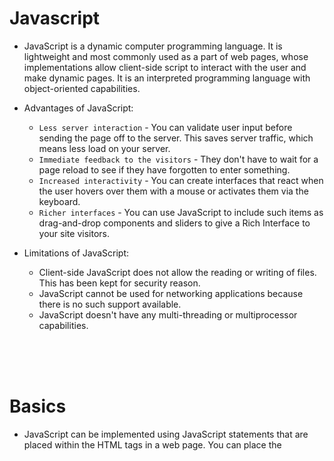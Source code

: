 # Javascript

- JavaScript is a dynamic computer programming language. It is lightweight and most commonly used as a part of web pages, whose implementations allow client-side script to interact with the user and make dynamic pages. It is an interpreted programming language with object-oriented capabilities.

- Advantages of JavaScript:
  - `Less server interaction` -  You can validate user input before sending the page off to the server. This saves server traffic, which means less load on your server.
  - `Immediate feedback to the visitors` - They don't have to wait for a page reload to see if they have forgotten to enter something.
  - `Increased interactivity` - You can create interfaces that react when the user hovers over them with a mouse or activates them via the keyboard.
  - `Richer interfaces` - You can use JavaScript to include such items as drag-and-drop components and sliders to give a Rich Interface to your site visitors.
  
- Limitations of JavaScript:
  - Client-side JavaScript does not allow the reading or writing of files. This has been kept for security reason.
  - JavaScript cannot be used for networking applications because there is no such support available.
  - JavaScript doesn't have any multi-threading or multiprocessor capabilities.

<br>
<br>
<br>

# Basics

- JavaScript can be implemented using JavaScript statements that are placed within the <script>... </script> HTML tags in a web page. You can place the <script> tags, containing your JavaScript, anywhere within your web page, but it is normally recommended that you should keep it within the <head> tags.
  
- The script tag takes two important attributes −
  - `Language` - This attribute specifies what scripting language you are using. Typically, its value will be javascript
  - `Type` − This attribute is what is now recommended to indicate the scripting language in use and its value should be set to "text/javascript".
    ```html
    <script language="javascript" type="text/javascript">...</script>
    ```
    But it is good practice to move your javascript to another module and link it from your html with `src` like this:
    ```html
    <script type="text/javascript" src="path/to/your/module.js"> ... </script>
    ```
  
 - You can omit the `;` semicolon if you want however it is good practice that you dont
 
<br>
<br>
<br>

# Variables

- JavaScript allows you to work with 3 primitive data types −
  - `Numbers` - eg. 123, 120.50 etc.
  - `Strings` - of text e.g. "This text string" etc.
  - `Boolean` -  e.g. true or false.
  
  *Note − JavaScript does not make a distinction between integer values and floating-point values. All numbers in JavaScript are represented as floating-point values*
  
  Javascript also includes `null`, `undefined` and `objects` however they are not primitive and I will discuss them later, on different headers.
  ```javascript
  var number = 10;
  var string = "hello";
  var boolean = true;
  ```
  Unlike many other languages, you don't have to tell JavaScript during variable declaration what type of value the variable will hold.
  
### Variable Scopes

- The scope of a variable is the region of your program in which it is defined. JavaScript variables have only two scopes:
  - `Global Variables` − A global variable has global scope which means it can be defined anywhere in your JavaScript code.
  - `Local Variables` − A local variable will be visible only within a function where it is defined. Function parameters are always local to that function.
  
  Within the body of a function, a local variable takes precedence over a global variable with the same name. If you declare a local variable or function parameter with the same name as a global variable, you effectively hide the global variable.
  
### Operators

- Nearly all of the javascript operators are the same however plase do note that insetad of using `==` comparison use `===` this since this strictly checks weeather the values are equal the `==` double equal sign doesnt strictly checks the values and may cause problematic bugs

<br>
<br>
<br>

# Control Flow

- Lets first see how to write if and else statments in javascript:
  ```javascript
  var foo = 10;
  
  if (foo === 20) {
    ...
  } 
  else if (foo === 10) {
    ...
  }
  else {
    ...
  }
  ```
  
 - You can also write switch statements for control flow, but I am not going to note it right now since I do not use it very oftern.
 
 <br>
 <br>
 <br>
 
 # Loops
 
 - I am not going to note down what the logic is behind the loops because I have done it many times in other language files.
 
 - Lets see some examples of loops:
  ```javascript
  // while loop
  var foo = 10;
  while (foo < 20) { ... }
  
  // do..while loop
  do {
    ...
  } while (foo < 20)
  
  // for loop
  for (int i = 0; i < 10; i++) { ... }
  
  // for .. in loop
  for (element in array) { ... }
  ```
  
- You can also do `loop control` with the following keywords: `break`, `continue`

<br>
<br>
<br>

# Functions

- I am not going to note the logic behind the functions, since I have defined them many times in perivous programming language files. Lets just see how to write them in javascript:
  ```javascript
  function name(parameters) {
    return foo
  }
  ```
  In order to call your function you need to use DOM API (`onclick=func()`)
  
 <br>
 <br>
 <br>
 
 # Events
 
 - JavaScript's interaction with HTML is handled through events that occur when the user or the browser manipulates a page. When the page loads, it is called an event. When the user clicks a button, that click too is an event. Other examples include events like pressing any key, closing a window, resizing a window, etc.
 
  Events are a part of the Document Object Model (DOM) Level 3 and every HTML element contains a set of events which can trigger JavaScript Code.
  
  
-We will see the DOM API more deeply on a differnet subject however lets see the most commonly used ones:
  - `onclick` - This is the most frequently used event type which occurs when a user clicks the left button of his mouse. You can put your validation, warning etc., against this event type:
  - `onsubmit` - onsubmit is an event that occurs when you try to submit a form. You can put your form validation against this event type:
  - `onmouseover`/`onmouseout` - These two event types will help you create nice effects with images or even with text as well. The onmouseover event triggers when you bring your mouse over any element and the onmouseout triggers when you move your mouse out from that element. (with css3 you can dow it with `:hover` effect
  
  There are many more evenets just visit th w3, mdn or other documentatio for viewing the full list
  
<br>
<br>
<br>

# Cookies


  

